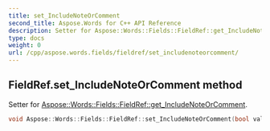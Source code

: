 ```yaml
---
title: set_IncludeNoteOrComment
second_title: Aspose.Words for C++ API Reference
description: Setter for Aspose::Words::Fields::FieldRef::get_IncludeNoteOrComment. 
type: docs
weight: 0
url: /cpp/aspose.words.fields/fieldref/set_includenoteorcomment/
---
```

## FieldRef.set_IncludeNoteOrComment method


Setter for [Aspose::Words::Fields::FieldRef::get_IncludeNoteOrComment](../get_includenoteorcomment/).

```cpp
void Aspose::Words::Fields::FieldRef::set_IncludeNoteOrComment(bool value)
```

